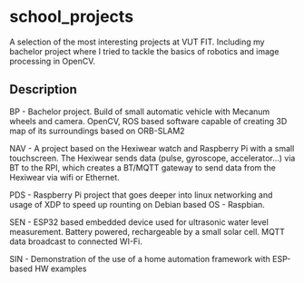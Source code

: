 # school_projects

A selection of the most interesting projects at VUT FIT. Including my bachelor project where I tried to tackle the basics of robotics and image processing in OpenCV. 

## Description
BP - Bachelor project. Build of small automatic vehicle with Mecanum wheels and camera. OpenCV, ROS based software capable of creating 3D map of its surroundings based on ORB-SLAM2

NAV - A project based on the Hexiwear watch and Raspberry Pi with a small touchscreen. The Hexiwear sends data (pulse, gyroscope, accelerator...) via BT to the RPI, which creates a BT/MQTT gateway to send data from the Hexiwear via wifi or Ethernet.

PDS - Raspberry Pi project that goes deeper into linux networking and usage of XDP to speed up rounting on Debian based OS - Raspbian.

SEN - ESP32 based embedded device used for ultrasonic water level measurement. Battery powered, rechargeable by a small solar cell. MQTT data broadcast to connected WI-Fi. 

SIN - Demonstration of the use of a home automation framework with ESP-based HW examples
